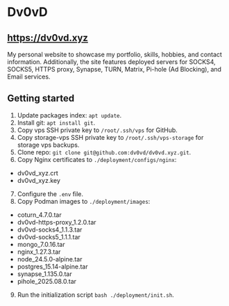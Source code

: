 # Dv0vD
## https://dv0vd.xyz
My personal website to showcase my portfolio, skills, hobbies, and contact information. Additionally, the site features deployed servers for SOCKS4, SOCKS5, HTTPS proxy, Synapse, TURN, Matrix, Pi-hole (Ad Blocking), and Email services.

## Getting started  
1) Update packages index: `apt update`.
2) Install git: `apt install git`.
3) Copy vps SSH private key to `/root/.ssh/vps` for GitHub.
4) Copy storage-vps SSH private key to `/root/.ssh/vps-storage` for storage vps backups.
5) Clone repo: `git clone git@github.com:dv0vd/dv0vd.xyz.git`.
6) Copy Nginx certificates to `./deployment/configs/nginx`:
- dv0vd_xyz.crt
- dv0vd_xyz.key
7) Configure the `.env` file.
8) Copy Podman images to `./deployment/images`:
- coturn_4.7.0.tar
- dv0vd-https-proxy_1.2.0.tar
- dv0vd-socks4_1.1.3.tar
- dv0vd-socks5_1.1.1.tar
- mongo_7.0.16.tar
- nginx_1.27.3.tar
- node_24.5.0-alpine.tar
- postgres_15.14-alpine.tar
- synapse_1.135.0.tar
- pihole_2025.08.0.tar
9) Run the initialization script `bash ./deployment/init.sh`.
